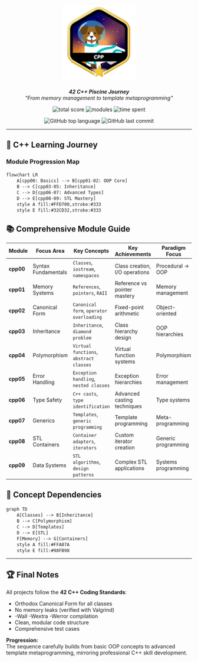 <h1 align="center">
  <img src="https://github.com/senthilpoo10/badges/blob/main/badges/cppm.png" width="200"/>
</h1>

<p align="center">
  <b><i>42 C++ Piscine Journey</i></b><br>
  <i>"From memory management to template metaprogramming"</i>
</p>

<p align="center">
  <img alt="total score" src="https://img.shields.io/badge/total%20score-500%2F500-brightgreen" />
  <img alt="modules" src="https://img.shields.io/badge/modules-9-blue" />
  <img alt="time spent" src="https://img.shields.io/badge/time%20spent-300%20hours-orange" />
<p align="center">
  <img alt="GitHub top language" src="https://img.shields.io/github/languages/top/coding-school-projects/42-cpp?color=blue" />
  <img alt="GitHub last commit" src="https://img.shields.io/github/last-commit/coding-school-projects/42-cpp?color=green" />
</p>

---

## 🌟 C++ Learning Journey

### Module Progression Map
```mermaid
flowchart LR
    A[cpp00: Basics] --> B[cpp01-02: OOP Core]
    B --> C[cpp03-05: Inheritance]
    C --> D[cpp06-07: Advanced Types]
    D --> E[cpp08-09: STL Mastery]
    style A fill:#FFD700,stroke:#333
    style E fill:#32CD32,stroke:#333
```

## 📚 Comprehensive Module Guide

| Module | Focus Area | Key Concepts | Key Achievements | Paradigm Focus | Memory Concepts | STL Components |
|--------|------------|--------------|------------------|----------------|-----------------|----------------|
| **cpp00** | Syntax Fundamentals | `Classes`, `iostream`, `namespaces` | Class creation, I/O operations | Procedural → OOP | Stack allocation | `std::cin/cout` |
| **cpp01** | Memory Systems | `References`, `pointers`, `RAII` | Reference vs pointer mastery | Memory management | Heap vs stack | `std::string` |
| **cpp02** | Canonical Form | `Canonical form`, `operator overloading` | Fixed-point arithmetic | Object-oriented | Fixed-point memory | - |
| **cpp03** | Inheritance | `Inheritance`, `diamond problem` | Class hierarchy design | OOP hierarchies | Constructor chaining | - |
| **cpp04** | Polymorphism | `Virtual functions`, `abstract classes` | Virtual function systems | Polymorphism | vtable/runtime | - |
| **cpp05** | Error Handling | `Exception handling`, `nested classes` | Exception hierarchies | Error management | Resource cleanup | - |
| **cpp06** | Type Safety | `C++ casts`, `type identification` | Advanced casting techniques | Type systems | Dynamic casting | `typeid()` |
| **cpp07** | Generics | `Templates`, `generic programming` | Template programming | Meta-programming | Template instantiation | `std::vector` |
| **cpp08** | STL Containers | `Container adapters`, `iterators` | Custom iterator creation | Generic programming | Allocator patterns | Full STL |
| **cpp09** | Data Systems | `STL algorithms`, `design patterns` | Complex STL applications | Systems programming | Cache efficiency | Advanced STL |

## 🧩 Concept Dependencies

```mermaid
graph TD
    A[Classes] --> B[Inheritance]
    B --> C[Polymorphism]
    C --> D[Templates]
    D --> E[STL]
    F[Memory] --> G[Containers]
    style A fill:#FFA07A
    style E fill:#98FB98
```

---

## 🏆 Final Notes

All projects follow the **42 C++ Coding Standards**:
- Orthodox Canonical Form for all classes
- No memory leaks (verified with Valgrind)
- -Wall -Wextra -Werror compilation
- Clean, modular code structure
- Comprehensive test cases

**Progression:**  
The sequence carefully builds from basic OOP concepts to advanced template metaprogramming, mirroring professional C++ skill development.

